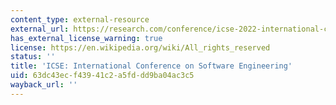```yaml
---
content_type: external-resource
external_url: https://research.com/conference/icse-2022-international-conference-on-software-engineering
has_external_license_warning: true
license: https://en.wikipedia.org/wiki/All_rights_reserved
status: ''
title: 'ICSE: International Conference on Software Engineering'
uid: 63dc43ec-f439-41c2-a5fd-dd9ba04ac3c5
wayback_url: ''
---
```

